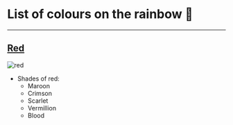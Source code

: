 # List of colours on the rainbow :rainbow:

---

## [Red](https://en.wikipedia.org/wiki/Red)
![red]([https://en.wikipedia.org/wiki/File:Shades_of_Red.svg](https://upload.wikimedia.org/wikipedia/commons/thumb/3/3c/Shades_of_Red.svg/250px-Shades_of_Red.svg.png))
- Shades of red:
    - Maroon
    - Crimson
    - Scarlet
    - Vermillion
    - Blood
      
